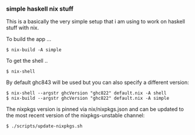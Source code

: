 ### simple haskell nix stuff

This is a basically the very simple setup that i am using to work on haskell stuff with nix.

To build the app ...

```
$ nix-build -A simple
```

To get the shell ..
```
$ nix-shell
```

By default ghc843 will be used but you can also specify a different version:
```
$ nix-shell --argstr ghcVersion "ghc822" default.nix -A shell
$ nix-build --argstr ghcVersion "ghc822" default.nix -A simple
```

The nixpkgs version is pinned via nix/nixpkgs.json and can be updated to
the most recent version of the nixpkgs-unstable channel:

```
$ ./scripts/update-nixpkgs.sh
```
